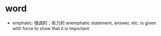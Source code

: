 # word

- emphatic: 强调的；有力的 anemphatic statement, answer, etc. is given with force to show that it is important
